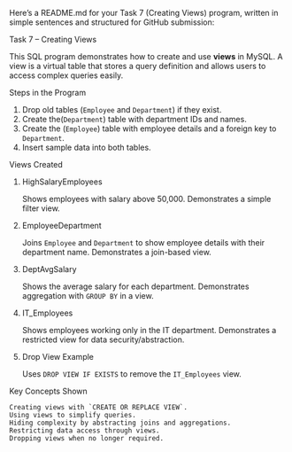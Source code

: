 Here’s a README.md for your Task 7 (Creating Views) program, written in simple sentences and structured for GitHub submission:


Task 7 – Creating Views

This SQL program demonstrates how to create and use **views** in MySQL.
A view is a virtual table that stores a query definition and allows users to access complex queries easily.

Steps in the Program

1. Drop old tables (`Employee` and `Department`) if they exist.
2. Create the(`Department`) table with department IDs and names.
3. Create the (`Employee`) table with employee details and a foreign key to `Department`.
4. Insert sample data into both tables.

 Views Created

1. HighSalaryEmployees

    Shows employees with salary above 50,000.
    Demonstrates a simple filter view.

2. EmployeeDepartment

    Joins `Employee` and `Department` to show employee details with their department name.
    Demonstrates a join-based view.

3. DeptAvgSalary

    Shows the average salary for each department.
    Demonstrates aggregation with `GROUP BY` in a view.

4. IT\_Employees

    Shows employees working only in the IT department.
    Demonstrates a restricted view for data security/abstraction.

5. Drop View Example

    Uses `DROP VIEW IF EXISTS` to remove the `IT_Employees` view.

Key Concepts Shown

 	Creating views with `CREATE OR REPLACE VIEW`.
 	Using views to simplify queries.
 	Hiding complexity by abstracting joins and aggregations.
 	Restricting data access through views.
	Dropping views when no longer required.



